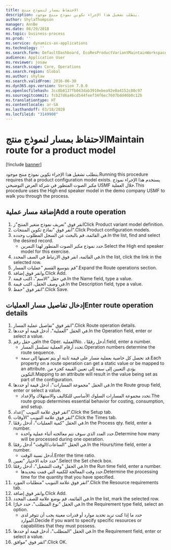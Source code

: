 ```yaml
---
title: الاحتفاظ بمسار لنموذج منتج
description: يتطلب تشغيل هذا الإجراء تكوين نموذج منتج موجود.
author: ShylaThompson
manager: AnnBe
ms.date: 08/29/2018
ms.topic: business-process
ms.prod: ''
ms.service: dynamics-ax-applications
ms.technology: ''
ms.search.form: DefaultDashboard, EcoResProductVariantMaintainWorkspace, PCProductConfigurationModelListPage, PCProductConfigurationModelDetails, PCRouteOperationDetails, WrkCtrCapabilityLookUp
audience: Application User
ms.reviewer: josaw
ms.search.scope: Core, Operations
ms.search.region: Global
ms.author: shylaw
ms.search.validFrom: 2016-06-30
ms.dyn365.ops.version: Version 7.0.0
ms.openlocfilehash: 3cc8b8137fb043dab3910ebea92e0a4152c80c97
ms.sourcegitcommit: fcb27d6a46cd544feef34f6ec7607bdd46b0c12b
ms.translationtype: HT
ms.contentlocale: ar-SA
ms.lasthandoff: 03/18/2020
ms.locfileid: "3149908"
---
```

# <a name="maintain-route-for-a-product-model"></a><span data-ttu-id="6aafa-103">الاحتفاظ بمسار لنموذج منتج</span><span class="sxs-lookup"><span data-stu-id="6aafa-103">Maintain route for a product model</span></span>

[!include [banner](../../includes/banner.md)]

<span data-ttu-id="6aafa-104">يتطلب تشغيل هذا الإجراء تكوين نموذج منتج موجود.</span><span class="sxs-lookup"><span data-stu-id="6aafa-104">Running this procedure requires that a product configuration model exists.</span></span> <span data-ttu-id="6aafa-105">يستخدم هذا الإجراء نموذج مكبر الصوت المتطور في شركة العرض التوضيحي USMF خلال العملية.</span><span class="sxs-lookup"><span data-stu-id="6aafa-105">This procedure uses the High end speaker model in the demo company USMF to walk you through the process.</span></span>


## <a name="add-a-route-operation"></a><span data-ttu-id="6aafa-106">إضافة مسار عملية</span><span class="sxs-lookup"><span data-stu-id="6aafa-106">Add a route operation</span></span>
1. <span data-ttu-id="6aafa-107">انقر فوق "تعريف نموذج متغير المنتج"ز</span><span class="sxs-lookup"><span data-stu-id="6aafa-107">Click Product variant model definition.</span></span>
2. <span data-ttu-id="6aafa-108">انقر فوق "نماذج تكوين المنتجات".</span><span class="sxs-lookup"><span data-stu-id="6aafa-108">Click Product configuration models.</span></span>
3. <span data-ttu-id="6aafa-109">في القائمة، قم بالبحث عن السجل المطلوب وحدده.</span><span class="sxs-lookup"><span data-stu-id="6aafa-109">In the list, find and select the desired record.</span></span>
    * <span data-ttu-id="6aafa-110">حدد نموذج مكبر الصوت المتطور لهذا التمرين.</span><span class="sxs-lookup"><span data-stu-id="6aafa-110">Select the High end speaker model for this exercise.</span></span>  
4. <span data-ttu-id="6aafa-111">في القائمة، انقر فوق الارتباط في الصف المحدد.</span><span class="sxs-lookup"><span data-stu-id="6aafa-111">In the list, click the link in the selected row.</span></span>
5. <span data-ttu-id="6aafa-112">قم بتوسيع القسم "عمليات المسار".</span><span class="sxs-lookup"><span data-stu-id="6aafa-112">Expand the Route operations section.</span></span>
6. <span data-ttu-id="6aafa-113">وانقر فوق إضافة.</span><span class="sxs-lookup"><span data-stu-id="6aafa-113">Click Add.</span></span>
7. <span data-ttu-id="6aafa-114">في حقل "الاسم"، اكتب قيمة.</span><span class="sxs-lookup"><span data-stu-id="6aafa-114">In the Name field, type a value.</span></span>
8. <span data-ttu-id="6aafa-115">في وصف الحقل، اكتب قيمة.</span><span class="sxs-lookup"><span data-stu-id="6aafa-115">In the Description field, type a value.</span></span>
9. <span data-ttu-id="6aafa-116">انقر فوق "حفظ".</span><span class="sxs-lookup"><span data-stu-id="6aafa-116">Click Save.</span></span>

## <a name="enter-route-operation-details"></a><span data-ttu-id="6aafa-117">إدخال تفاصيل مسار العمليات</span><span class="sxs-lookup"><span data-stu-id="6aafa-117">Enter route operation details</span></span>
1. <span data-ttu-id="6aafa-118">انقر فوق "تفاصيل عملية المسار".</span><span class="sxs-lookup"><span data-stu-id="6aafa-118">Click Route operation details.</span></span>
2. <span data-ttu-id="6aafa-119">في الحقل "العملية"، أدخل قيمة أو حددها.</span><span class="sxs-lookup"><span data-stu-id="6aafa-119">In the Operation field, enter or select a value.</span></span>
3. <span data-ttu-id="6aafa-120">في حقل رقم</span><span class="sxs-lookup"><span data-stu-id="6aafa-120">In the Oper.</span></span> <span data-ttu-id="6aafa-121">العملية</span><span class="sxs-lookup"><span data-stu-id="6aafa-121">No.</span></span> <span data-ttu-id="6aafa-122">، أدخل رقمًا.</span><span class="sxs-lookup"><span data-stu-id="6aafa-122">field, enter a number.</span></span>
    * <span data-ttu-id="6aafa-123">تحدد أرقام العملية تسلسل المسار.</span><span class="sxs-lookup"><span data-stu-id="6aafa-123">Operation numbers determine the route sequence.</span></span>  
    * <span data-ttu-id="6aafa-124">قد تحصل كل خاصية بعملية مسار على قيمة ثابتة أو يتم تعيينها إلى سمة.</span><span class="sxs-lookup"><span data-stu-id="6aafa-124">Each property on a route operation can get a static value or be mapped to an attribute.</span></span> <span data-ttu-id="6aafa-125">يؤدي التعيين إلى سمة إلى تعيين القيمة كجزء من التكوين.</span><span class="sxs-lookup"><span data-stu-id="6aafa-125">Mapping to an attribute will result in the value being set as part of the configuration.</span></span>  
4. <span data-ttu-id="6aafa-126">في الحقل "مجموعة المسارات"، أدخل قيمة أو حددها.</span><span class="sxs-lookup"><span data-stu-id="6aafa-126">In the Route group field, enter or select a value.</span></span>
    * <span data-ttu-id="6aafa-127">تحدد مجموعة المسارات السلوك الأساسي للتكاليف والاستهلاك والإعداد.</span><span class="sxs-lookup"><span data-stu-id="6aafa-127">The route group determines essential behavior for costing, consumption, and setup.</span></span>  
5. <span data-ttu-id="6aafa-128">انقر فوق علامة التبويب "إعداد".</span><span class="sxs-lookup"><span data-stu-id="6aafa-128">Click the Setup tab.</span></span>
6. <span data-ttu-id="6aafa-129">انقر فوق علامة التبويب "الأوقات".</span><span class="sxs-lookup"><span data-stu-id="6aafa-129">Click the Times tab.</span></span>
7. <span data-ttu-id="6aafa-130">في الحقل "كمية العمليات‬"، أدخل رقمًا.</span><span class="sxs-lookup"><span data-stu-id="6aafa-130">In the Process qty. field, enter a number.</span></span>
    * <span data-ttu-id="6aafa-131">حدد العدد الذي سوف تتم معالجته أثناء عملية واحدة.</span><span class="sxs-lookup"><span data-stu-id="6aafa-131">Determine how many will be processed during one operation.</span></span>  
8. <span data-ttu-id="6aafa-132">في الحقل "الساعات/الوقت" أدخل رقمًا.</span><span class="sxs-lookup"><span data-stu-id="6aafa-132">In the Hours/time field, enter a number.</span></span>
    * <span data-ttu-id="6aafa-133">أدخل نسبة الوقت.</span><span class="sxs-lookup"><span data-stu-id="6aafa-133">Enter the time ratio.</span></span>  
9. <span data-ttu-id="6aafa-134">حدد خانة الاختيار "تعيين".</span><span class="sxs-lookup"><span data-stu-id="6aafa-134">Select the Set check box.</span></span>
10. <span data-ttu-id="6aafa-135">في الحقل "وقت التشغيل"، أدخل رقمًا.</span><span class="sxs-lookup"><span data-stu-id="6aafa-135">In the Run time field, enter a number.</span></span>
    * <span data-ttu-id="6aafa-136">حدد وقت المعالجة للكمية التي قمت بتحديدها.</span><span class="sxs-lookup"><span data-stu-id="6aafa-136">Determine the processing time for the quantity that you have specified.</span></span>  
11. <span data-ttu-id="6aafa-137">انقر فوق علامة التبويب "متطلبات المورد".</span><span class="sxs-lookup"><span data-stu-id="6aafa-137">Click the Resource requirements tab.</span></span>
12. <span data-ttu-id="6aafa-138">وانقر فوق إضافة.</span><span class="sxs-lookup"><span data-stu-id="6aafa-138">Click Add.</span></span>
13. <span data-ttu-id="6aafa-139">في القائمة، قم بوضع علامة للصف المحدد.</span><span class="sxs-lookup"><span data-stu-id="6aafa-139">In the list, mark the selected row.</span></span>
14. <span data-ttu-id="6aafa-140">في الحقل "نوع المتطلب"، حدد خيارًا.</span><span class="sxs-lookup"><span data-stu-id="6aafa-140">In the Requirement type field, select an option.</span></span>
    * <span data-ttu-id="6aafa-141">حدد ما إذا كنت تريد تحديد موارد أو قدرات معينة يجب أن تتوفر لدى الموارد.</span><span class="sxs-lookup"><span data-stu-id="6aafa-141">Decide if you want to specify specific resources or capabilities that they must possess.</span></span>  
15. <span data-ttu-id="6aafa-142">في الحقل "المتطلب"، أدخل قيمة أو حددها.</span><span class="sxs-lookup"><span data-stu-id="6aafa-142">In the Requirement field, enter or select a value.</span></span>
16. <span data-ttu-id="6aafa-143">انقر فوق "موافق".</span><span class="sxs-lookup"><span data-stu-id="6aafa-143">Click OK.</span></span>

